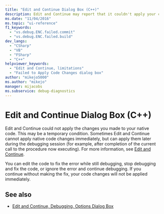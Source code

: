 ```yaml
---
title: "Edit and Continue Dialog Box (C++)"
description: Edit and Continue may report that it couldn't apply your code changes. Learn why this can happen and what you can do.
ms.date: "11/04/2016"
ms.topic: "ui-reference"
f1_keywords:
  - "vs.debug.ENC.failed.commit"
  - "vs.debug.ENC.failed.build"
dev_langs:
  - "CSharp"
  - "VB"
  - "FSharp"
  - "C++"
helpviewer_keywords:
  - "Edit and Continue, limitations"
  - "Failed to Apply Code Changes dialog box"
author: "mikejo5000"
ms.author: "mikejo"
manager: mijacobs
ms.subservice: debug-diagnostics
---
```

# Edit and Continue Dialog Box (C++)

Edit and Continue could not apply the changes you made to your native code. This may be a temporary condition. Sometimes Edit and Continue cannot apply native code changes immediately, but can apply them later during the debugging session (for example, after completion of the current call to the procedure now executing). For more information, see [Edit and Continue](../debugger/edit-and-continue.md).

 You can edit the code to fix the error while still debugging, stop debugging and fix the code, or ignore the error and continue debugging. If you continue without making the fix, your code changes will not be applied immediately.

## See also
- [Edit and Continue, Debugging, Options Dialog Box](./edit-and-continue.md)
